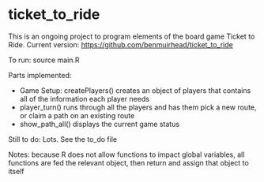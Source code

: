 # ticket_to_ride
This is an ongoing project to program elements of the board game Ticket to Ride.
Current version: https://github.com/benmuirhead/ticket_to_ride

To run: source main.R

Parts implemented:

- Game Setup: createPlayers() creates an object of players that contains all of the information each player needs
- player_turn() runs through all the players and has them pick a new route, or claim a path on an existing route
- show_path_all() displays the current game status

Still to do: Lots. See the to_do file

Notes: because R does not allow functions to impact global variables, all functions are fed the relevant object, then return and assign that object to itself
